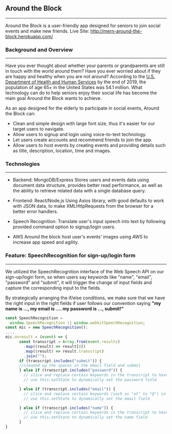 ## Around the Block

---

Around the Block is a user-friendly app designed for seniors to join social events and make new friends.
Live Site: http://mern-around-the-block.herokuapp.com/

### Background and Overview

---

Have you ever thought about whether your parents or grandparents are still in touch with the world around them? Have you ever worried about if they are happy and healthy when you are not around? According to the [U.S. Department of Health and Human Services](https://acl.gov/sites/default/files/Aging%20and%20Disability%20in%20America/2020ProfileOlderAmericans.Final_.pdf) by the end of 2019, the population of age 65+ in the United States was 54.1 million. What technology can do to help seniors enjoy their social life has become the main goal Around the Block wants to achieve.

As an app designed for the elderly to participate in social events, Around the Block can:

- Clean and simple design with large font size, thus it's easier for our target users to navigate.
- Allow users to signup and login using voice-to-text technology.
- Let users create accounts and recommend friends to join the app.
- Allow users to host events by creating events and providing details such as title, description, location, time and images.

### Technologies

---

- Backend: MongoDB/Express
  Stores users and events data using document data structure, provides better read performance, as well as the ability to retrieve related data with a single database query.

- Frontend: React/Node.js
  Using Axios library, with good defaults to work with JSON data, to make XMLHttpRequests from the browser for a better error handlers.

- Speech Recognition:
  Translate user's input speech into text by following provided command option to signup/login users.

- AWS
  Around the block host user's events' images using AWS to increase app speed and agility.

### Feature: SpeechRecognition for sign-up/login form

---

We utilized the SpeechRecognition interface of the Web Speech API on our sign-up/login form, so when users say keywords like "name", "email", "password" and "submit", it will trigger the change of input fields and capture the corresponding input to the fields.

By strategically arranging the if/else conditions, we make sure that we have the right input in the right fields if user follows our convention saying **"my name is ..., my email is .... my password is ..., submit!"**

```javascript
const SpeechRecognition =
  window.SpeechRecognition || window.webkitSpeechRecognition;
const mic = new SpeechRecognition();
....
mic.onresult = (event) => {
      const transcript = Array.from(event.results)
        .map((result) => result[0])
        .map((result) => result.transcript)
        .join("");
      if (transcript.includes("submit")) {
      //cleaned up the spaces in the email field and submit
      } else if (transcript.includes("password")) {
        // slice and replace certain keywords in the transcript to have the right password input
        // use this.setState to dynamically set the password field

      } else if (transcript.includes("email")) {
        // slice and replace certain keywords (such as "at" to "@") in the transcript to have the right email input
        // use this.setState to dynamically set the email field

      } else if (transcript.includes("name")) {
        // slice and replace certain keywords in the transcript to have the right name input
        // use this.setState to dynamically set the name field
      }
}
```
